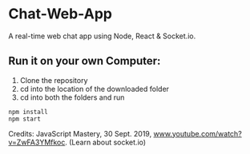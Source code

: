 # Chat-Web-App
A real-time web chat app using Node, React & Socket.io. 
## Run it on your own Computer:
1. Clone the repository
2. cd into the location of the downloaded folder
3. cd into both the folders and run 
```
npm install
npm start
```

Credits:
JavaScript Mastery, 30 Sept. 2019, www.youtube.com/watch?v=ZwFA3YMfkoc. (Learn about socket.io)
